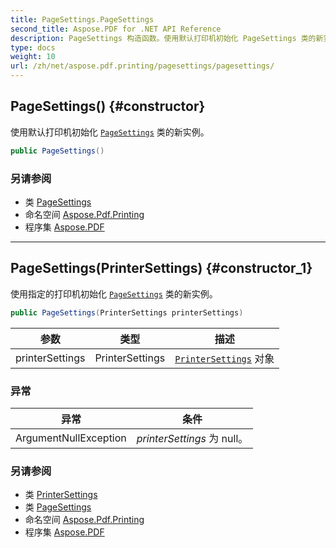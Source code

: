 ```yaml
---
title: PageSettings.PageSettings
second_title: Aspose.PDF for .NET API Reference
description: PageSettings 构造函数。使用默认打印机初始化 PageSettings 类的新实例
type: docs
weight: 10
url: /zh/net/aspose.pdf.printing/pagesettings/pagesettings/
---
```

## PageSettings() {#constructor}

使用默认打印机初始化 [`PageSettings`](../) 类的新实例。

```csharp
public PageSettings()
```

### 另请参阅

* 类 [PageSettings](../)
* 命名空间 [Aspose.Pdf.Printing](../../../aspose.pdf.printing/)
* 程序集 [Aspose.PDF](../../../)

---

## PageSettings(PrinterSettings) {#constructor_1}

使用指定的打印机初始化 [`PageSettings`](../) 类的新实例。

```csharp
public PageSettings(PrinterSettings printerSettings)
```

| 参数 | 类型 | 描述 |
| --- | --- | --- |
| printerSettings | PrinterSettings | [`PrinterSettings`](../printersettings/) 对象 |

### 异常

| 异常 | 条件 |
| --- | --- |
| ArgumentNullException | *printerSettings* 为 null。 |

### 另请参阅

* 类 [PrinterSettings](../../printersettings/)
* 类 [PageSettings](../)
* 命名空间 [Aspose.Pdf.Printing](../../../aspose.pdf.printing/)
* 程序集 [Aspose.PDF](../../../)